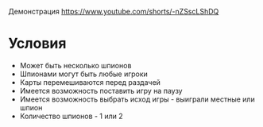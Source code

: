 Демонстрация
https://www.youtube.com/shorts/-nZSscLShDQ

# Условия

- Может быть несколько шпионов
- Шпионами могут быть любые игроки
- Карты перемешиваются перед раздачей
- Имеется возможность поставить игру на паузу
- Имеется возможность выбрать исход игры - выиграли местные или шпион
- Количество шпионов - 1 или 2



